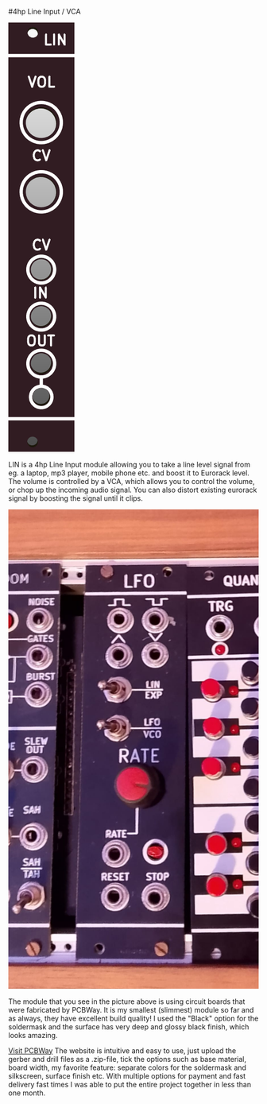#4hp Line Input / VCA 

![](https://raw.githubusercontent.com/Fihdi/Eurorack/refs/heads/main/LIN/LIN-Front.png)

LIN is a 4hp Line Input module allowing you to take a line level signal from eg. a laptop, mp3 player, mobile phone etc. and boost it to Eurorack level. The volume is controlled by a VCA, which allows you to control the volume, or chop up the incoming audio signal. You can also distort existing eurorack signal by boosting the signal until it clips.

![](https://raw.githubusercontent.com/Fihdi/Eurorack/refs/heads/main/LIN/LFO-RL.jpeg)

The module that you see in the picture above is using circuit boards that were fabricated by PCBWay. It is my smallest (slimmest) module so far and as always, they have excellent build quality! I used the "Black" option for the soldermask and the surface has very deep and glossy black finish, which looks amazing.

[Visit PCBWay](https://www.pcbway.com/) The website is intuitive and easy to use, just upload the gerber and drill files as a .zip-file, tick the options such as base material, board width, my favorite feature: separate colors for the soldermask and silkscreen, surface finish etc. With multiple options for payment and fast delivery fast times I was able to put the entire project together in less than one month. 
